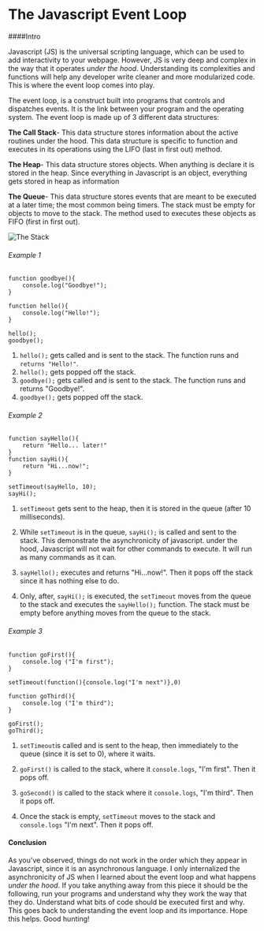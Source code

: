 The Javascript Event Loop
===
####Intro

Javascript (JS) is the universal scripting language, which can be used to add interactivity to your webpage. However, JS is very deep and complex in the way that it operates *under the hood*. Understanding its complexities and functions will help any developer write cleaner and more modularized code. This is where the event loop comes into play.

The event loop, is a construct built into programs that controls and dispatches events. It is the link between your program and the operating system. The event loop is made up of 3 different data structures:


**The Call Stack**- This data structure stores information about the active routines under the hood. This data structure is specific to function and executes in its operations using the LIFO (last in first out) method.

**The Heap**- This data structure stores objects. When anything is declare it is stored in the heap. Since everything in Javascript is an object, everything gets stored in heap as information

**The Queue**- This data structure stores events that are meant to be executed at a later time; the most common  being timers. The stack must be empty for objects to move to the stack. The method used to executes these objects as FIFO (first in first out).

![The Stack](https://encrypted-tbn1.gstatic.com/images?q=tbn:ANd9GcRd8vnnxLXGD40oNqKPs7OYf0EuhHsFHKj0lnFN2rw_sfxPUdfPkQ)

###### Example 1
```
function goodbye(){
	console.log("Goodbye!"); 
}

function hello(){
	console.log("Hello!");
}

hello();
goodbye();

```
1. `hello();` gets called and is sent to the stack. The function runs and `returns "Hello!"`.
2. `hello();` gets popped off the stack.
3. `goodbye();` gets called and is sent to the stack. The function runs and returns "Goodbye!".
4. `goodbye();` gets popped off the stack.


###### Example 2
```
function sayHello(){
	return "Hello... later!"
}
function sayHi(){
	return "Hi...now!";
}

setTimeout(sayHello, 10);
sayHi();
```

1. `setTimeout` gets sent to the heap, then it is  stored in the queue (after 10 milliseconds).

2. While `setTimeout` is in the queue, `sayHi();` is called and sent to the stack. This demonstrate the asynchronicity of javascript. under the hood, Javascript will not wait for other commands to execute. It will run as many commands as it can. 

3. `sayHello();` executes and returns "Hi...now!". Then it pops off the stack since it has nothing else to do. 

4. Only, after, `sayHi();` is executed, the `setTimeout` moves from the queue to the stack and executes the `sayHello();` function. The stack must be empty before anything moves from the queue to the stack.


###### Example 3
```
function goFirst(){
	console.log ("I'm first");
}

setTimeout(function(){console.log("I'm next")},0)

function goThird(){
	console.log ("I'm third");
}

goFirst();
goThird();
```

1. `setTimeout`is called and is sent to the heap, then immediately to the queue (since it is set to 0), where it waits.

2. `goFirst()` is called to the stack, where it `console.logs`, "I'm first". Then it pops off.

3. `goSecond()` is called to the stack where it `console.logs`, "I'm third". Then it pops off.

4. Once the stack is empty, `setTimeout` moves to the stack and `console.logs` "I'm next". Then it pops off. 


#### Conclusion

As you've observed, things do not work in the order which they appear in Javascript, since it is an asynchronous language. I only internalized the asynchronicity of JS when I learned about the event loop and what happens *under the hood*. If you take anything away from this piece it should be the following, run your programs and understand why they work the way that they do. Understand what bits of code should be executed first and why. This goes back to understanding the event loop and its importance. Hope this helps. Good hunting!